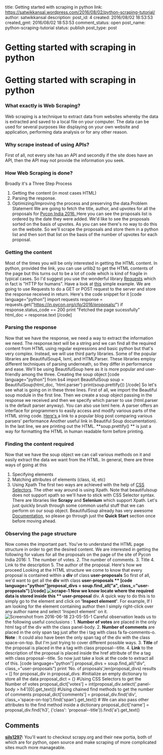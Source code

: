 title: Getting started with scraping in python
link: https://satwikkansal.wordpress.com/2016/08/02/python-scraping-tutorial/
author: satwikkansal
description: 
post_id: 4
created: 2016/08/02 18:53:53
created_gmt: 2016/08/02 18:53:53
comment_status: open
post_name: python-scraping-tutorial
status: publish
post_type: post

<!--Simple tutorial for getting started with scraping in python for beginners.-->

# Getting started with scraping in python

# Getting started with scraping in python

### What exactly is Web Scraping?

Web scraping is a technique to extract data from websites whereby the data is extracted and saved to a local file on your computer. The data can be used for several purposes like displaying on your own website and application, performing data analysis or for any other reason. 

### Why scrape instead of using APIs?

First of all, not every site has an API and secondly if the site does have an API, then the API may not provide the information you seek. 

### How Web Scraping is done?

Broadly it's a Three Step Process 

  1. Getting the content (in most cases HTML)
  2. Parsing the response.
  3. Optimizing/Improving the process and preserving the data.Problem Statement
We are going to fetch the title, author, and upvotes for all the proposals for [Pycon India 2016. ](https://in.pycon.org/cfp/2016/proposals/)Here you can see the proposals list is ordered by the date they were added. We'd like to see the proposals sorted on the basis of upvotes. As you can see there's no way to do this on the website. So we'll scrape the proposals and store them in a python list and then sort that list on the basis of the number of upvotes for each proposal. 

### Getting the content

Most of the times you will be only interested in getting the HTML content. In python, provided the link, you can use urllib2 to get the HTML contents of the page but this turns out to be a lot of code which is kind of fragile in typical cases. So I'd suggest you use the wonderful library [Requests](http://docs.python-requests.org/en/master/) which in fact is "HTTP for humans". Have a look at [this](https://gist.github.com/kennethreitz/973705) simple example. We are going to use Requests to do a GET or POST request to the server and store the response received in return. Here's the code snippet for it [code language="python"] import requests response = requests.get("https://in.pycon.org/cfp/2016/proposals/") if response.status_code == 200 print "Fetched the page sucessfully" html_doc = response.text [/code] 

### Parsing the response

Now that we have the response, we need a way to extract the information we need. The response.text will be a string and we can find all the required content from HTML using regular expressions and basic python but that's very complex. Instead, we will use third party libraries. Some of the popular libraries are BeautifulSoup4, lxml, and HTMLParser. These libraries employ different techniques of parsing underneath, so they differ in performance and ease. We'll be using BeautifulSoup here as it is more popular and user-friendly among the three. Creating the soup object [code language="python"] from bs4 import BeautifulSoup soup = BeautifulSoup(html_doc, 'html.parser') print(soup.prettify()) [/code] So let's see what is going on in these three lines. First of all, we import the Beautiful soup module in the first line. Then we create a soup object passing in the response we received and then we specify which parser to use (html.parser is the default parser anyway). You can also use lxml here. A parser offers an interface for programmers to easily access and modify various parts of the HTML string code. [ Here's ](http://www.ianbicking.org/blog/2008/03/python-html-parser-performance.html) a link to a popular blog post comparing various parsers' performance Another useful link in Beautiful Soup documentation). In the last line, we are printing out the HTML. **soup.prettify() ** is just a way for formatting the HTML in human readable form before printing. 

### Finding the content required

Now that we have the soup object we can call various methods on it and easily extract the data we want from the HTML. In general, there are three ways of going at this 

  1. Specifying elements
  2. Matching attributes of elements (class, id, etc)
  3. Using Xpath
The first two ways are achieved with the help of [CSS Selectors](http://www.w3schools.com/cssref/css_selectors.asp). The other way around is using Xpath. Note that beautifulsoup does not support xpath so we'll have to stick with CSS Selector syntax. There are libraries like **Scrapy** and **Selenium** which support Xpath. Let's just quickly brush through some common useful stuff that we can perform on our soup object. BeautifulSoup already has very awesome[ Documentation](https://www.crummy.com/software/BeautifulSoup/bs4/doc/#quick-start), so please go through just the **Quick Start** section once before moving ahead. 

### Observing the page structure

Now comes the important part. You've to understand the HTML page structure in order to get the desired content. We are interested in getting the following for values for all the proposals on the page of the site of Pycon India 2016: 1\. The number of votes. 2\. The number of comments. 3\. Title 4\. Link to the description 5\. The author of the proposal. Here's how we proceed Looking at the HTML structure we come to know that every proposal is contained within a **div** of class **user-proposals** So first of all, we'd want to get all the **div** with class **user-proposals ** [code language="python"]proposal_divs = soup.find_all("a", class_="user-proposals") [/code] ![scrape-1](https://satwikkansal.files.wordpress.com/2016/04/scrape-1.png) Now we know locate where the required data is stored inside this ** user-proposal** div. A quick way to do this is to simply go to the element and click on **'Inspect element'**. For example, If I am looking for the element containing author then I simply right-click over any author name and select 'Inspect element' on it. ![Screenshot from 2016-06-18 23-05-55-1](https://satwikkansal.files.wordpress.com/2016/04/screenshot-from-2016-06-18-23-05-55-1.png) Careful observation leads us to the following useful conclusions : 1\. **Number of votes** are placed in the only html tag of the div with the class panel-body. 2\. **Number of comments** are placed in the only span tag just after the i tag with class fa fa-comments-o. **Note** : It could also have been the only span tag of the div with the class space-on-top. But I'm just trying to cover different possible ways. 3\. **Title** of the proposal is placed in the a tag with class proposal--title. 4\. **Link** to the description of the proposal is placed inside the href attribute of the a tag with class proposal--title. So now just take a look at the code to extract all of this. [code language="python"] proposal_divs = soup.find_all("div", class_="user-proposals") print 'No. of proposals',len(proposal_divs) results = [] for proposal_div in proposal_divs: #Initialize an empty dictionary to store all the data proposal_dict = {} #Using CSS Selectors to get the Number of votes proposal_dict['votes'] = int(proposal_div.select('.panel-body &gt; h4')[0].get_text()) #Using chained find methods to get the number of comments proposal_dict['comments'] = proposal_div.find('div', class_='space-on-top').find('span').get_text() # We can also pass other attributes to the find method inside a dictionary proposal_dict['name'] = proposal_div.find('h3', {'class': 'proposal--title'}).find('a').get_text()

## Comments

**[sils1297](#2 "2017-01-14 12:36:08"):** You'll want to checkout scrapy.org and their new portia, both of which are for python, open source and make scraping of more complicated sites much more manageable.

